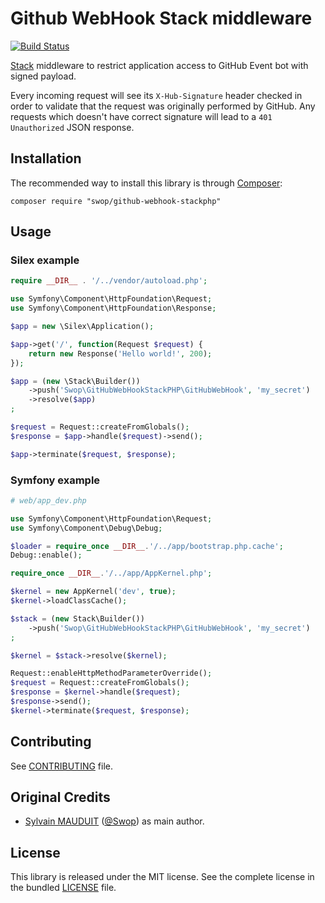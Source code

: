 Github WebHook Stack middleware
==================

[![Build
Status](https://secure.travis-ci.org/Swop/github-webhook-stackphp.png?branch=master)](http://travis-ci.org/Swop/github-webhook-stackphp)

[Stack](http://stackphp.com) middleware to restrict application access to GitHub Event bot with signed payload.

Every incoming request will see its `X-Hub-Signature` header checked in order to validate that the request was originally performed by GitHub.
Any requests which doesn't have correct signature will lead to a `401 Unauthorized` JSON response.

Installation
------------

The recommended way to install this library is through [Composer](https://getcomposer.org/):

```
composer require "swop/github-webhook-stackphp"
```

Usage
------------
### Silex example
```php
require __DIR__ . '/../vendor/autoload.php';

use Symfony\Component\HttpFoundation\Request;
use Symfony\Component\HttpFoundation\Response;

$app = new \Silex\Application();

$app->get('/', function(Request $request) {
    return new Response('Hello world!', 200);
});

$app = (new \Stack\Builder())
    ->push('Swop\GitHubWebHookStackPHP\GitHubWebHook', 'my_secret')
    ->resolve($app)
;

$request = Request::createFromGlobals();
$response = $app->handle($request)->send();

$app->terminate($request, $response);
```

### Symfony example
```php
# web/app_dev.php

use Symfony\Component\HttpFoundation\Request;
use Symfony\Component\Debug\Debug;

$loader = require_once __DIR__.'/../app/bootstrap.php.cache';
Debug::enable();

require_once __DIR__.'/../app/AppKernel.php';

$kernel = new AppKernel('dev', true);
$kernel->loadClassCache();

$stack = (new Stack\Builder())
    ->push('Swop\GitHubWebHookStackPHP\GitHubWebHook', 'my_secret')
;

$kernel = $stack->resolve($kernel);

Request::enableHttpMethodParameterOverride();
$request = Request::createFromGlobals();
$response = $kernel->handle($request);
$response->send();
$kernel->terminate($request, $response);
```

Contributing
------------

See [CONTRIBUTING](https://github.com/Swop/github-webhook-stackphp.png/blob/master/CONTRIBUTING.md) file.

Original Credits
------------

* [Sylvain MAUDUIT](https://github.com/Swop) ([@Swop](https://twitter.com/Swop)) as main author.


License
------------

This library is released under the MIT license. See the complete license in the bundled [LICENSE](https://github.com/Swop/github-webhook-stackphp.png/blob/master/LICENSE) file.
